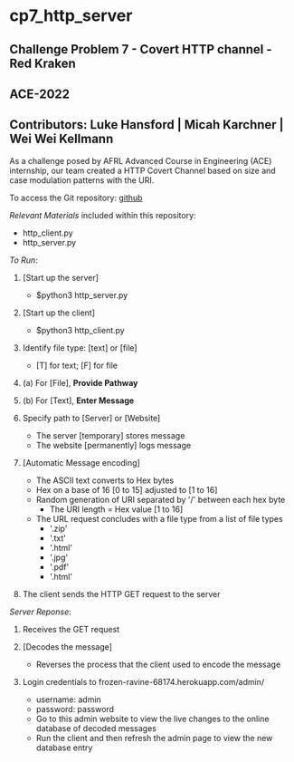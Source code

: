 # cp7_http_server
## Challenge Problem 7 - Covert HTTP channel - Red Kraken
## ACE-2022
## Contributors: Luke Hansford | Micah Karchner | Wei Wei Kellmann

As a challenge posed by AFRL Advanced Course in Engineering (ACE) internship, our team created a HTTP Covert Channel based on size and case modulation patterns with the URI.

To access the Git repository: [github](https://github.com/hansfordluke/cp7_http_server)

_Relevant Materials_ included within this repository:

* http_client.py
* http_server.py

_To Run_:
1. [Start up the server]
	* $python3 http_server.py

2. [Start up the client]
	* $python3 http_client.py
3. Identify file type: [text] or [file]
	* [T] for text; [F] for file

4. (a) For [File], **Provide Pathway**
4. (b) For [Text], **Enter Message**

5. Specify path to [Server] or [Website]
	* The server [temporary] stores message
	* The website [permanently] logs message

6. [Automatic Message encoding] 
	* The ASCII text converts to Hex bytes
	* Hex on a base of 16 [0 to 15] adjusted to [1 to 16]
	* Random generation of URI separated by '/' between each hex byte
		* The URI length = Hex value [1 to 16]
	* The URL request concludes with a file type from a list of file types 
		* '.zip'
		* '.txt'
		* '.html'
		* '.jpg'
		* '.pdf'
		* '.html'
		
7. The client sends the HTTP GET request to the server

_Server Reponse_:
1. Receives the GET request
2. [Decodes the message]
	* Reverses the process that the client used to encode the message

8. Login credentials to frozen-ravine-68174.herokuapp.com/admin/
	* username: admin
	* password: password
	* Go to this admin website to view the live changes to the online database of decoded messages
	* Run the client and then refresh the admin page to view the new database entry


